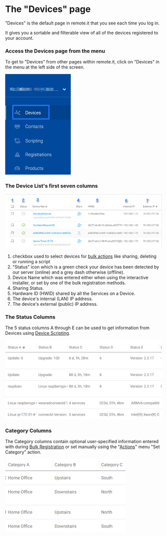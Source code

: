# The "Devices" page

"Devices" is the default page in remote.it that you see each time you log in.

It gives you a sortable and filterable view of all of the devices registered to your account.

### Access the Devices page from the menu

To get to "Devices" from other pages within remote.it, click on "Devices" in the menu at the left side of the screen.

![](../../.gitbook/assets/image%20%28185%29.png)

### The Device List's first seven columns

![](../../.gitbook/assets/image%20%2865%29.png)

1.  checkbox used to select devices for [bulk actions](https://remot3it.zendesk.com/hc/en-us/articles/115002042431-How-do-I-use-the-remote-it-Actions-menu-) like sharing, deleting or running a script
2.  "Status" icon which is a green check your device has been detected by our server \(online\) and a grey dash otherwise \(offline\).
3. Device Name which was entered either when using the interactive installer, or set by one of the bulk registration methods.
4. Sharing Status.
5. Hardware ID \(HWID\) shared by all the Services on a Device.
6. The device's internal \(LAN\) IP address.
7. The device's external \(public\) IP address.

### The Status Columns

The 5 status columns A through E can be used to get information from Devices using [Device Scripting](../device-scripting-running-scripts-on-your-devices/).

![](../../.gitbook/assets/image%20%2861%29.png)

### Category Columns

The Category columns contain optional user-specified information entered with during [Bulk Registration](../bulk-registration/) or set manually using the "[Actions](the-actions-menu.md)" menu "Set Category" action.

![](../../.gitbook/assets/image%20%28231%29.png)



